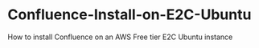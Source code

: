 # Confluence-Install-on-E2C-Ubuntu
How to install Confluence on an AWS Free tier E2C Ubuntu instance
